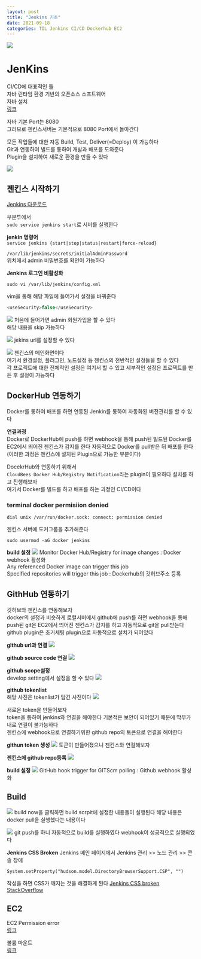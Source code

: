 ```yaml
---
layout: post
title: "Jenkins 기초"
date: 2021-09-18
categories: TIL Jenkins CI/CD Dockerhub EC2
---
```


![](https://raw.githubusercontent.com/Action2theFuture/Action2theFuture.github.io/main/_posts/Images/jenkins.jpeg)

# JenKins

CI/CD에 대표적인 툴  
자바 런타임 환경 기반의 오픈소스 소프트웨어  
자바 설치  
[링크](https://davelogs.tistory.com/71)

자바 기본 Port는 8080  
그러므로 젠킨스서버는 기본적으로 8080 Port에서 돌아간다

모든 작업들에 대한 자동 Build, Test, Deliver(=Deploy) 이 가능하다  
Git과 연동하여 빌드를 통하여 개발과 배포를 도와준다  
Plugin을 설치하여 새로운 환경을 만들 수 있다

![](https://raw.githubusercontent.com/Action2theFuture/Action2theFuture.github.io/main/_posts/Images/jenkinsdocker.png)

## 젠킨스 시작하기

[Jenkins 다운로드](https://www.jenkins.io/download/)

우분투에서  
`sudo service jenkins start`로 서버를 실행한다

**jenkin 명령어**  
`service jenkins {start|stop|status|restart|force-reload}`

`/var/lib/jenkins/secrets/initialAdminPassword`  
위치에서 admin 비밀번호를 확인이 가능하다

**Jenkins 로그인 비활성화**

`sudo vi /var/lib/jenkins/config.xml`

vim을 통해 해당 파일에 들어가서 설정을 바꿔준다

```java
<useSecurity>false</useSecurity>
```

![](https://raw.githubusercontent.com/Action2theFuture/Action2theFuture.github.io/main/_posts/Images/admin.png)
처음에 들어가면 admin 회원가입을 할 수 있다  
해당 내용을 skip 가능하다

![](https://raw.githubusercontent.com/Action2theFuture/Action2theFuture.github.io/main/_posts/Images/jekinsurl.png)
jekins url를 설정할 수 있다

![](https://raw.githubusercontent.com/Action2theFuture/Action2theFuture.github.io/main/_posts/Images/jenkinssystem.png)
젠킨스의 메인화면이다  
여기서 환경설정, 플러그인, 노드설정 등 젠킨스의 전반적인 설정들을 할 수 있다  
각 프로젝트애 대한 전체적인 설정은 여기서 할 수 있고 세부적인 설정은 프로젝트를 만든 후 설정이 가능하다

## DockerHub 연동하기

Docker를 통하여 배포를 하면 연동된 Jenkin를 통하여 자동화된 버전관리를 할 수 있다

**연결과정**  
Docker로 DockerHub에 push를 하면 webhook을 통해 push된 빌드된 Docker를  
EC2에서 띄어진 젠킨스가 감지를 한다 자동적으로 Docker를 pull받은 뒤 배포를 한다  
(이러한 과정은 젠킨스에 설치된 Plugin으로 가능한 부분이다)

DocekrHub와 연동하기 위해서  
`CloudBees Docker Hub/Registry Notification`라는 plugin이 필요하다 설치를 하고 진행해보자  
여기서 Docker를 빌드를 하고 배포를 하는 과정인 CI/CD이다

### terminal docker permisiion denied

```
dial unix /var/run/docker.sock: connect: permission denied
```

젠킨스 서버에 도커그룹을 추가해준다

`sudo usermod -aG docker jenkins`

**build 설정**
![](https://raw.githubusercontent.com/Action2theFuture/Action2theFuture.github.io/main/_posts/Images/jekinsbuild.png)
Monitor Docker Hub/Registry for image changes : Docker webhook 활성화  
Any referenced Docker image can trigger this job  
Specified repositories will trigger this job : Dockerhub의 깃허브주소 등록

## GithHub 연동하기

깃허브와 젠킨스를 연동해보자  
docker의 설정과 비슷하게 로컬서버에서 github에 push를 하면 webhook을 통해 push된 git은
EC2에서 띄어진 젠킨스가 감지를 하고 자동적으로 git을 pull받는다  
github plugin은 초기세팅 plugin으로 자동적으로 설치가 되어있다

**github url과 연결**
![](https://raw.githubusercontent.com/Action2theFuture/Action2theFuture.github.io/main/_posts/Images/githubserverurl.png)

**github source code 연결**
![](https://raw.githubusercontent.com/Action2theFuture/Action2theFuture.github.io/main/_posts/Images/githubsourcecode.png)

**github scope설정**  
develop setting에서 설정을 할 수 있다
![](https://raw.githubusercontent.com/Action2theFuture/Action2theFuture.github.io/main/_posts/Images/githubscope.png)

**github tokenlist**  
해당 사진은 tokenlist가 담긴 사진이다
![](https://raw.githubusercontent.com/Action2theFuture/Action2theFuture.github.io/main/_posts/Images/githubtoken.png)

새로운 token을 만들어보자  
token을 통하여 jenkins와 연결을 해야한다 기본적은 보안이 되어있기 때문에 막무가내로 연결이 불가능하다  
젠킨스에 webhook으로 연결하기위한 github repo의 토큰으로 연결을 해야한다

**githun token 생성**
![](https://raw.githubusercontent.com/Action2theFuture/Action2theFuture.github.io/main/_posts/Images/tokengenerate.png)
토큰이 만들어졌으니 젠킨스와 연걸해보자

**젠킨스에 github repo등록**
![](https://raw.githubusercontent.com/Action2theFuture/Action2theFuture.github.io/main/_posts/Images/jekinstoken.png)

**build 설정**
![](https://raw.githubusercontent.com/Action2theFuture/Action2theFuture.github.io/main/_posts/Images/jekinsbuild.png)
GitHub hook trigger for GITScm polling : Github webhook 활성화

## Build

![](https://raw.githubusercontent.com/Action2theFuture/Action2theFuture.github.io/main/_posts/Images/jenkinsconsole.png)
build now을 클릭하면 build scrpit에 설정한 내용들이 실행된다
해당 내용은 docker pull을 실행했다는 내용이다

![](https://raw.githubusercontent.com/Action2theFuture/Action2theFuture.github.io/main/_posts/Images/jenkinsconsole3.png)
git push를 하니 자동적으로 build를 실행하였다 webhook이 성공적으로 실행되었다

**Jenkins CSS Broken**
Jenkins 메인 페이지에서 Jenkins 관리 >> 노드 관리 >> 콘솔 창에

```
System.setProperty("hudson.model.DirectoryBrowserSupport.CSP", "")
```

작성을 하면 CSS가 깨지는 것을 해결하게 된다
[Jenkins CSS broken StackOverflow](https://stackoverflow.com/questions/35783964/jenkins-html-publisher-plugin-no-css-is-displayed-when-report-is-viewed-in-j)

## EC2

EC2 Permission error  
[링크](https://techsoda.net/windows10-pem-file-permission-settings/)

볼륨 마운트  
[링크](https://minjii-ya.tistory.com/27)
